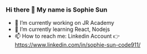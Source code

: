 ### Hi there 👋 My name is Sophie Sun

- 🔭 I’m currently working on JR Academy
- 🌱 I’m currently learning React, Nodejs
- 📫 How to reach me: Linkedin Account 👉 https://www.linkedin.com/in/sophie-sun-code911/


